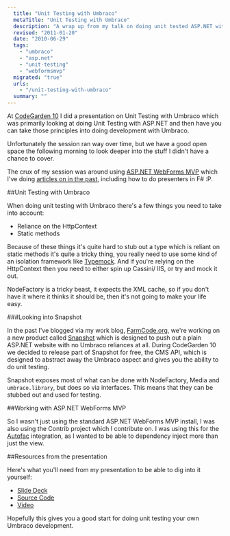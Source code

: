 ```yaml
---
  title: "Unit Testing with Umbraco"
  metaTitle: "Unit Testing with Umbraco"
  description: "A wrap up from my talk on doing unit tested ASP.NET with Umbraco"
  revised: "2011-01-20"
  date: "2010-06-29"
  tags: 
    - "umbraco"
    - "asp.net"
    - "unit-testing"
    - "webformsmvp"
  migrated: "true"
  urls: 
    - "/unit-testing-with-umbraco"
  summary: ""
---
```

At [CodeGarden 10][1] I did a presentation on Unit Testing with Umbraco which was primarily looking at doing Unit Testing with ASP.NET and then have you can take those principles into doing development with Umbraco.

Unfortunately the session ran way over time, but we have a good open space the following morning to look deeper into the stuff I didn't have a chance to cover.

The crux of my session was around using [ASP.NET WebForms MVP][2] which I've doing [articles on in the past][3], including how to do presenters in F# :P.

##Unit Testing with Umbraco

When doing unit testing with Umbraco there's a few things you need to take into account:

 - Reliance on the HttpContext
 - Static methods

Because of these things it's quite hard to stub out a type which is reliant on static methods it's quite a tricky thing, you really need to use some kind of an isolation framework like [Typemock][4]. And if you're relying on the HttpContext then you need to either spin up Cassini/ IIS, or try and mock it out.

NodeFactory is a tricky beast, it expects the XML cache, so if you don't have it where it thinks it should be, then it's not going to make your life easy.

###Looking into Snapshot

In the past I've blogged via my work blog, [FarmCode.org][5], we're working on a new product called [Snapshot][6] which is designed to push out a plain ASP.NET website with no Umbraco reliances at all. During CodeGarden 10 we decided to release part of Snapshot for free, the CMS API, which is designed to abstract away the Umbraco aspect and gives you the ability to do unit testing.

Snapshot exposes most of what can be done with NodeFactory, Media and `umbraco.library`, but does so via interfaces. This means that they can be stubbed out and used for testing.

##Working with ASP.NET WebForms MVP

So I wasn't just using the standard ASP.NET WebForms MVP install, I was also using the Contrib project which I contribute on. I was using this for the [Autofac][7] integration, as I wanted to be able to dependency inject more than just the view.

##Resources from the presentation

Here's what you'll need from my presentation to be able to dig into it yourself:

- [Slide Deck][8]
- [Source Code][9]
- [Video][10]

Hopefully this gives you a good start for doing unit testing your own Umbraco development.


  [1]: /codegarden-10
  [2]: http://webformsmvp.com
  [3]: /webforms-mvp
  [4]: http://www.typemock.com
  [5]: http://farmcode.org
  [6]: http://farmcode.org/page/Snapshot.aspx
  [7]: http://code.google.com/p/autofac
  [8]: /get/umbraco/cg10/UnitTestableUmbraco-Slides.zip
  [9]: /get/umbraco/cg10/CodeGarden10.zip
  [10]: /unit-testing-with-umbraco/video